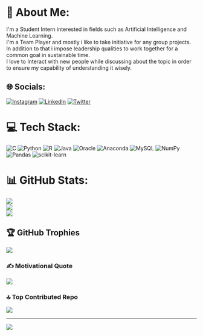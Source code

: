# 💫 About Me:
I'm a Student Intern interested in fields such as Artificial Intelligence and Machine Learning.<br>I'm a Team Player and mostly i like to take initiative for any group projects.<br>In addition to that i impose leadership qualities to work together for a common goal in sustainable time.<br>I love to Interact with new people while discussing about the topic in order to ensure my capability of understanding it wisely.


## 🌐 Socials:
[![Instagram](https://img.shields.io/badge/Instagram-%23E4405F.svg?logo=Instagram&logoColor=white)](https://instagram.com/shyam_singh_roy) [![LinkedIn](https://img.shields.io/badge/LinkedIn-%230077B5.svg?logo=linkedin&logoColor=white)](https://linkedin.com/in/bantubillishyamsundhar) [![Twitter](https://img.shields.io/badge/Twitter-%231DA1F2.svg?logo=Twitter&logoColor=white)](https://twitter.com/Shyam_Singh_Roy) 

# 💻 Tech Stack:
![C](https://img.shields.io/badge/c-%2300599C.svg?style=for-the-badge&logo=c&logoColor=white) ![Python](https://img.shields.io/badge/python-3670A0?style=for-the-badge&logo=python&logoColor=ffdd54) ![R](https://img.shields.io/badge/r-%23276DC3.svg?style=for-the-badge&logo=r&logoColor=white) ![Java](https://img.shields.io/badge/java-%23ED8B00.svg?style=for-the-badge&logo=java&logoColor=white) ![Oracle](https://img.shields.io/badge/Oracle-F80000?style=for-the-badge&logo=oracle&logoColor=white) ![Anaconda](https://img.shields.io/badge/Anaconda-%2344A833.svg?style=for-the-badge&logo=anaconda&logoColor=white) ![MySQL](https://img.shields.io/badge/mysql-%2300f.svg?style=for-the-badge&logo=mysql&logoColor=white) ![NumPy](https://img.shields.io/badge/numpy-%23013243.svg?style=for-the-badge&logo=numpy&logoColor=white) ![Pandas](https://img.shields.io/badge/pandas-%23150458.svg?style=for-the-badge&logo=pandas&logoColor=white) ![scikit-learn](https://img.shields.io/badge/scikit--learn-%23F7931E.svg?style=for-the-badge&logo=scikit-learn&logoColor=white)
# 📊 GitHub Stats:
![](https://github-readme-stats.vercel.app/api?username=ShyamSinghRoy&theme=dark&hide_border=false&include_all_commits=true&count_private=true)<br/>
![](https://github-readme-streak-stats.herokuapp.com/?user=ShyamSinghRoy&theme=dark&hide_border=false)<br/>
![](https://github-readme-stats.vercel.app/api/top-langs/?username=ShyamSinghRoy&theme=dark&hide_border=false&include_all_commits=true&count_private=true&layout=compact)

## 🏆 GitHub Trophies
![](https://github-profile-trophy.vercel.app/?username=ShyamSinghRoy&theme=radical&no-frame=false&no-bg=false&margin-w=4)

### ✍️ Motivational Quote
![](https://quotes-github-readme.vercel.app/api?type=horizontal&theme=radical)

### 🔝 Top Contributed Repo
![](https://github-contributor-stats.vercel.app/api?username=ShyamSinghRoy&limit=5&theme=dark&combine_all_yearly_contributions=true)

---
[![](https://visitcount.itsvg.in/api?id=ShyamSinghRoy&icon=0&color=1)](https://visitcount.itsvg.in)

<!-- Proudly created with GPRM ( https://gprm.itsvg.in ) -->
